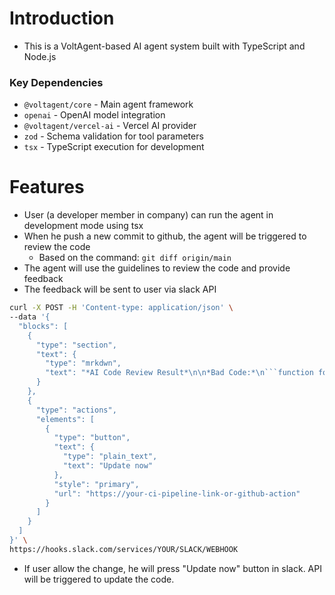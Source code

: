 # Introduction

- This is a VoltAgent-based AI agent system built with TypeScript and Node.js

### Key Dependencies

- `@voltagent/core` - Main agent framework
- `openai` - OpenAI model integration
- `@voltagent/vercel-ai` - Vercel AI provider
- `zod` - Schema validation for tool parameters
- `tsx` - TypeScript execution for development

# Features

- User (a developer member in company) can run the agent in development mode using tsx
- When he push a new commit to github, the agent will be triggered to review the code
  - Based on the command: `git diff origin/main`
- The agent will use the guidelines to review the code and provide feedback
- The feedback will be sent to user via slack API

````sh
curl -X POST -H 'Content-type: application/json' \
--data '{
  "blocks": [
    {
      "type": "section",
      "text": {
        "type": "mrkdwn",
        "text": "*AI Code Review Result*\n\n*Bad Code:*\n```function foo() { console.log(\"test\")}```\n\n*Recommendation:*\n```function foo() {\n  console.log(\"Test\");\n}```"
      }
    },
    {
      "type": "actions",
      "elements": [
        {
          "type": "button",
          "text": {
            "type": "plain_text",
            "text": "Update now"
          },
          "style": "primary",
          "url": "https://your-ci-pipeline-link-or-github-action"
        }
      ]
    }
  ]
}' \
https://hooks.slack.com/services/YOUR/SLACK/WEBHOOK
````

- If user allow the change, he will press "Update now" button in slack. API will be triggered to update the code.
